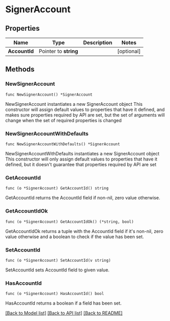 # SignerAccount

## Properties

Name | Type | Description | Notes
------------ | ------------- | ------------- | -------------
**AccountId** | Pointer to **string** |  | [optional] 

## Methods

### NewSignerAccount

`func NewSignerAccount() *SignerAccount`

NewSignerAccount instantiates a new SignerAccount object
This constructor will assign default values to properties that have it defined,
and makes sure properties required by API are set, but the set of arguments
will change when the set of required properties is changed

### NewSignerAccountWithDefaults

`func NewSignerAccountWithDefaults() *SignerAccount`

NewSignerAccountWithDefaults instantiates a new SignerAccount object
This constructor will only assign default values to properties that have it defined,
but it doesn't guarantee that properties required by API are set

### GetAccountId

`func (o *SignerAccount) GetAccountId() string`

GetAccountId returns the AccountId field if non-nil, zero value otherwise.

### GetAccountIdOk

`func (o *SignerAccount) GetAccountIdOk() (*string, bool)`

GetAccountIdOk returns a tuple with the AccountId field if it's non-nil, zero value otherwise
and a boolean to check if the value has been set.

### SetAccountId

`func (o *SignerAccount) SetAccountId(v string)`

SetAccountId sets AccountId field to given value.

### HasAccountId

`func (o *SignerAccount) HasAccountId() bool`

HasAccountId returns a boolean if a field has been set.


[[Back to Model list]](../README.md#documentation-for-models) [[Back to API list]](../README.md#documentation-for-api-endpoints) [[Back to README]](../README.md)


